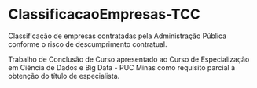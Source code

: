 # ClassificacaoEmpresas-TCC
Classificação de empresas contratadas pela Administração Pública conforme o risco de descumprimento contratual.

Trabalho de Conclusão de Curso apresentado ao Curso de Especialização em Ciência de Dados e Big Data - PUC Minas como requisito parcial à obtenção do título de especialista.
